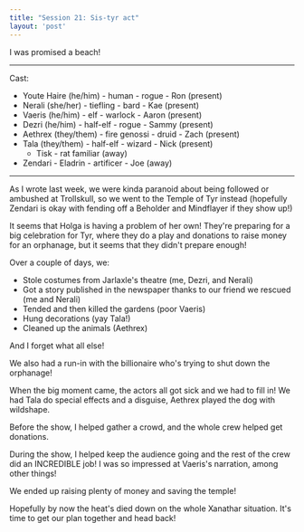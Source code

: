 ```yaml
---
title: "Session 21: Sis-tyr act"
layout: 'post'
---
```


I was promised a beach!

---

Cast:

* Youte Haire (he/him) - human - rogue - Ron (present)
* Nerali (she/her) - tiefling - bard - Kae (present)
* Vaeris (he/him) - elf - warlock - Aaron (present)
* Dezri (he/him) - half-elf - rogue - Sammy (present)
* Aethrex (they/them) - fire genossi - druid - Zach (present)
* Tala (they/them) - half-elf - wizard - Nick (present)
    * Tisk - rat familiar (away)
* Zendari - Eladrin - artificer - Joe (away)

---

As I wrote last week, we were kinda paranoid about being followed or ambushed at
Trollskull, so we went to the Temple of Tyr instead (hopefully Zendari is okay
with fending off a Beholder and Mindflayer if they show up!)

It seems that Holga is having a problem of her own! They're preparing for a big
celebration for Tyr, where they do a play and donations to raise money for an
orphanage, but it seems that they didn't prepare enough!

Over a couple of days, we:

* Stole costumes from Jarlaxle's theatre (me, Dezri, and Nerali)
* Got a story published in the newspaper thanks to our friend we rescued (me and
  Nerali)
* Tended and then killed the gardens (poor Vaeris)
* Hung decorations (yay Tala!)
* Cleaned up the animals (Aethrex)

And I forget what all else!

We also had a run-in with the billionaire who's trying to shut down the
orphanage!

When the big moment came, the actors all got sick and we had to fill in! We had
Tala do special effects and a disguise, Aethrex played the dog with wildshape.

Before the show, I helped gather a crowd, and the whole crew helped get
donations.

During the show, I helped keep the audience going and the rest of the crew did
an INCREDIBLE job! I was so impressed at Vaeris's narration, among other things!

We ended up raising plenty of money and saving the temple!

Hopefully by now the heat's died down on the whole Xanathar situation. It's
time to get our plan together and head back!
